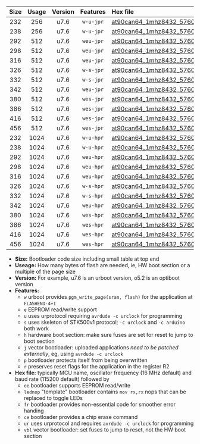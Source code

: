 |Size|Usage|Version|Features|Hex file|
|:-:|:-:|:-:|:-:|:--|
|232|256|u7.6|`w-u-jpr`|[at90can64_1mhz8432_57600bps_ur_vbl.hex](https://raw.githubusercontent.com/stefanrueger/urboot/main/at90can64_1mhz8432_57600bps_ur_vbl.hex)|
|238|256|u7.6|`w-u-jpr`|[at90can64_1mhz8432_57600bps_lednop_ur_vbl.hex](https://raw.githubusercontent.com/stefanrueger/urboot/main/at90can64_1mhz8432_57600bps_lednop_ur_vbl.hex)|
|292|512|u7.6|`weu-jpr`|[at90can64_1mhz8432_57600bps_ee_ur_vbl.hex](https://raw.githubusercontent.com/stefanrueger/urboot/main/at90can64_1mhz8432_57600bps_ee_ur_vbl.hex)|
|298|512|u7.6|`weu-jpr`|[at90can64_1mhz8432_57600bps_ee_lednop_ur_vbl.hex](https://raw.githubusercontent.com/stefanrueger/urboot/main/at90can64_1mhz8432_57600bps_ee_lednop_ur_vbl.hex)|
|316|512|u7.6|`weu-jpr`|[at90can64_1mhz8432_57600bps_ee_lednop_fr_ur_vbl.hex](https://raw.githubusercontent.com/stefanrueger/urboot/main/at90can64_1mhz8432_57600bps_ee_lednop_fr_ur_vbl.hex)|
|326|512|u7.6|`w-s-jpr`|[at90can64_1mhz8432_57600bps_vbl.hex](https://raw.githubusercontent.com/stefanrueger/urboot/main/at90can64_1mhz8432_57600bps_vbl.hex)|
|332|512|u7.6|`w-s-jpr`|[at90can64_1mhz8432_57600bps_lednop_vbl.hex](https://raw.githubusercontent.com/stefanrueger/urboot/main/at90can64_1mhz8432_57600bps_lednop_vbl.hex)|
|342|512|u7.6|`weu-jpr`|[at90can64_1mhz8432_57600bps_ee_lednop_fr_ce_ur_vbl.hex](https://raw.githubusercontent.com/stefanrueger/urboot/main/at90can64_1mhz8432_57600bps_ee_lednop_fr_ce_ur_vbl.hex)|
|380|512|u7.6|`wes-jpr`|[at90can64_1mhz8432_57600bps_ee_vbl.hex](https://raw.githubusercontent.com/stefanrueger/urboot/main/at90can64_1mhz8432_57600bps_ee_vbl.hex)|
|386|512|u7.6|`wes-jpr`|[at90can64_1mhz8432_57600bps_ee_lednop_vbl.hex](https://raw.githubusercontent.com/stefanrueger/urboot/main/at90can64_1mhz8432_57600bps_ee_lednop_vbl.hex)|
|416|512|u7.6|`wes-jpr`|[at90can64_1mhz8432_57600bps_ee_lednop_fr_vbl.hex](https://raw.githubusercontent.com/stefanrueger/urboot/main/at90can64_1mhz8432_57600bps_ee_lednop_fr_vbl.hex)|
|456|512|u7.6|`wes-jpr`|[at90can64_1mhz8432_57600bps_ee_lednop_fr_ce_vbl.hex](https://raw.githubusercontent.com/stefanrueger/urboot/main/at90can64_1mhz8432_57600bps_ee_lednop_fr_ce_vbl.hex)|
|232|1024|u7.6|`w-u-hpr`|[at90can64_1mhz8432_57600bps_ur.hex](https://raw.githubusercontent.com/stefanrueger/urboot/main/at90can64_1mhz8432_57600bps_ur.hex)|
|238|1024|u7.6|`w-u-hpr`|[at90can64_1mhz8432_57600bps_lednop_ur.hex](https://raw.githubusercontent.com/stefanrueger/urboot/main/at90can64_1mhz8432_57600bps_lednop_ur.hex)|
|292|1024|u7.6|`weu-hpr`|[at90can64_1mhz8432_57600bps_ee_ur.hex](https://raw.githubusercontent.com/stefanrueger/urboot/main/at90can64_1mhz8432_57600bps_ee_ur.hex)|
|298|1024|u7.6|`weu-hpr`|[at90can64_1mhz8432_57600bps_ee_lednop_ur.hex](https://raw.githubusercontent.com/stefanrueger/urboot/main/at90can64_1mhz8432_57600bps_ee_lednop_ur.hex)|
|316|1024|u7.6|`weu-hpr`|[at90can64_1mhz8432_57600bps_ee_lednop_fr_ur.hex](https://raw.githubusercontent.com/stefanrueger/urboot/main/at90can64_1mhz8432_57600bps_ee_lednop_fr_ur.hex)|
|326|1024|u7.6|`w-s-hpr`|[at90can64_1mhz8432_57600bps.hex](https://raw.githubusercontent.com/stefanrueger/urboot/main/at90can64_1mhz8432_57600bps.hex)|
|332|1024|u7.6|`w-s-hpr`|[at90can64_1mhz8432_57600bps_lednop.hex](https://raw.githubusercontent.com/stefanrueger/urboot/main/at90can64_1mhz8432_57600bps_lednop.hex)|
|342|1024|u7.6|`weu-hpr`|[at90can64_1mhz8432_57600bps_ee_lednop_fr_ce_ur.hex](https://raw.githubusercontent.com/stefanrueger/urboot/main/at90can64_1mhz8432_57600bps_ee_lednop_fr_ce_ur.hex)|
|380|1024|u7.6|`wes-hpr`|[at90can64_1mhz8432_57600bps_ee.hex](https://raw.githubusercontent.com/stefanrueger/urboot/main/at90can64_1mhz8432_57600bps_ee.hex)|
|386|1024|u7.6|`wes-hpr`|[at90can64_1mhz8432_57600bps_ee_lednop.hex](https://raw.githubusercontent.com/stefanrueger/urboot/main/at90can64_1mhz8432_57600bps_ee_lednop.hex)|
|416|1024|u7.6|`wes-hpr`|[at90can64_1mhz8432_57600bps_ee_lednop_fr.hex](https://raw.githubusercontent.com/stefanrueger/urboot/main/at90can64_1mhz8432_57600bps_ee_lednop_fr.hex)|
|456|1024|u7.6|`wes-hpr`|[at90can64_1mhz8432_57600bps_ee_lednop_fr_ce.hex](https://raw.githubusercontent.com/stefanrueger/urboot/main/at90can64_1mhz8432_57600bps_ee_lednop_fr_ce.hex)|

- **Size:** Bootloader code size including small table at top end
- **Useage:** How many bytes of flash are needed, ie, HW boot section or a multiple of the page size
- **Version:** For example, u7.6 is an urboot version, o5.2 is an optiboot version
- **Features:**
  + `w` urboot provides `pgm_write_page(sram, flash)` for the application at `FLASHEND-4+1`
  + `e` EEPROM read/write support
  + `u` uses urprotocol requiring `avrdude -c urclock` for programming
  + `s` uses skeleton of STK500v1 protocol; `-c urclock` and `-c arduino` both work
  + `h` hardware boot section: make sure fuses are set for reset to jump to boot section
  + `j` vector bootloader: uploaded applications *need to be patched externally*, eg, using `avrdude -c urclock`
  + `p` bootloader protects itself from being overwritten
  + `r` preserves reset flags for the application in the register R2
- **Hex file:** typically MCU name, oscillator frequency (16 MHz default) and baud rate (115200 default) followed by
  + `ee` bootloader supports EEPROM read/write
  + `lednop` "template" bootloader contains `mov rx,rx` nops that can be replaced to toggle LEDs
  + `fr` bootloader provides non-essential code for smoother error handing
  + `ce` bootloader provides a chip erase command
  + `ur` uses urprotocol and requires `avrdude -c urclock` for programming
  + `vbl` vector bootloader: set fuses to jump to reset, not the HW boot section
